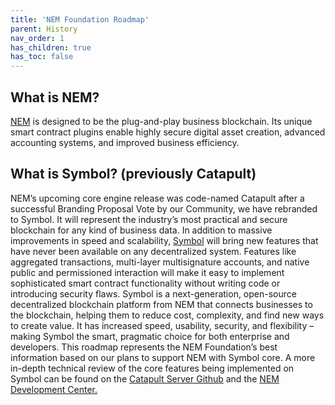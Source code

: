 ```yaml
---
title: 'NEM Foundation Roadmap'
parent: History
nav_order: 1
has_children: true
has_toc: false
---
```


## What is NEM?

[NEM](https://nem.io/) is designed to be the plug-and-play business blockchain. Its unique smart contract
plugins enable highly secure digital asset creation, advanced accounting systems, and
improved business efficiency.

## What is Symbol? (previously Catapult)

NEM’s upcoming core engine release was code-named Catapult after a successful
Branding Proposal Vote by our Community, we have rebranded to Symbol. It will represent
the industry’s most practical and secure blockchain for any kind of business data. In
addition to massive improvements in speed and scalability, [Symbol](https://nem.io/catapult/) will bring new features
that have never been available on any decentralized system. Features like aggregated
transactions, multi-layer multisignature accounts, and native public and permissioned
interaction will make it easy to implement sophisticated smart contract functionality without
writing code or introducing security flaws.
Symbol is a next-generation, open-source decentralized blockchain platform from NEM that
connects businesses to the blockchain, helping them to reduce cost, complexity, and find
new ways to create value. It has increased speed, usability, security, and flexibility – making
Symbol the smart, pragmatic choice for both enterprise and developers.
This roadmap represents the NEM Foundation’s best information based on our plans to
support NEM with Symbol core. A more in-depth technical review of the core features being
implemented on Symbol can be found on the [Catapult Server Github](https://github.com/nemtech/catapult-server) and the [NEM
Development Center.](https://nemtech.github.io/concepts/account.html)
